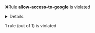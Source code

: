 :x:Rule **allow-access-to-google** is violated
<p><details><summary>Details</summary>

Allowed connections from default/adservice-1 to 172.217.0.0-172.217.255.255 in allow-access-to-google.yaml are not a subset of those in netpols\microservices-netpols.yaml

allow-access-to-google.yaml allows all connections while netpols\microservices-netpols.yaml does not.
</details></p>
1 rule (out of 1) is violated
